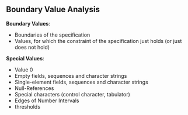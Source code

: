 ## Boundary Value Analysis
**Boundary Values**:
- Boundaries of the specification
- Values, for which the constraint of the specification just holds (or just does not hold)

**Special Values**:
- Value 0 
- Empty fields, sequences and character strings
- Single-element fields, sequences and character strings
- Null-References
- Special characters (control character, tabulator)
- Edges of Number Intervals 
- thresholds